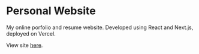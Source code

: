 # Personal Website

My online porfolio and resume website. Developed using React and Next.js, deployed on Vercel.

View site [here](https://mathewkramsch.vercel.app/).
